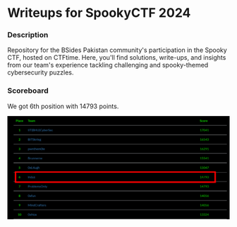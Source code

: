 # Writeups for SpookyCTF 2024

### Description

Repository for the BSides Pakistan community's participation in the Spooky CTF, hosted on CTFtime. Here, you'll find solutions, write-ups, and insights from our team's experience tackling challenging and spooky-themed cybersecurity puzzles.

### Scoreboard

We got 6th position with 14793 points.

![score](./scoreboard.png)
